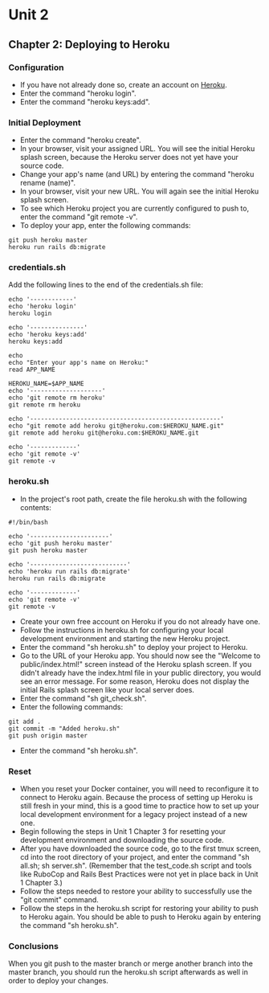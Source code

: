 # Unit 2
## Chapter 2: Deploying to Heroku

### Configuration
* If you have not already done so, create an account on [Heroku](https://www.heroku.com/).
* Enter the command "heroku login".
* Enter the command "heroku keys:add".

### Initial Deployment
* Enter the command "heroku create".
* In your browser, visit your assigned URL.  You will see the initial Heroku splash screen, because the Heroku server does not yet have your source code.
* Change your app's name (and URL) by entering the command "heroku rename (name)".
* In your browser, visit your new URL.  You will again see the initial Heroku splash screen.
* To see which Heroku project you are currently configured to push to, enter the command "git remote -v".
* To deploy your app, enter the following commands:
```
git push heroku master
heroku run rails db:migrate
```

### credentials.sh
Add the following lines to the end of the credentials.sh file:
```
echo '------------'
echo 'heroku login'
heroku login

echo '---------------'
echo 'heroku keys:add'
heroku keys:add

echo
echo "Enter your app's name on Heroku:"
read APP_NAME

HEROKU_NAME=$APP_NAME
echo '--------------------'
echo 'git remote rm heroku'
git remote rm heroku

echo '-----------------------------------------------------'
echo "git remote add heroku git@heroku.com:$HEROKU_NAME.git"
git remote add heroku git@heroku.com:$HEROKU_NAME.git

echo '-------------'
echo 'git remote -v'
git remote -v
```

### heroku.sh
* In the project's root path, create the file heroku.sh with the following contents:
```
#!/bin/bash

echo '----------------------'
echo 'git push heroku master'
git push heroku master

echo '---------------------------'
echo 'heroku run rails db:migrate'
heroku run rails db:migrate

echo '-------------'
echo 'git remote -v'
git remote -v
```
* Create your own free account on Heroku if you do not already have one.
* Follow the instructions in heroku.sh for configuring your local development environment and starting the new Heroku project.
* Enter the command "sh heroku.sh" to deploy your project to Heroku.
* Go to the URL of your Heroku app.  You should now see the "Welcome to public/index.html!" screen instead of the Heroku splash screen.  If you didn't already have the index.html file in your public directory, you would see an error message.  For some reason, Heroku does not display the initial Rails splash screen like your local server does.
* Enter the command "sh git_check.sh".
* Enter the following commands:
```
git add .
git commit -m "Added heroku.sh"
git push origin master
```
* Enter the command "sh heroku.sh".

### Reset
* When you reset your Docker container, you will need to reconfigure it to connect to Heroku again.  Because the process of setting up Heroku is still fresh in your mind, this is a good time to practice how to set up your local development environment for a legacy project instead of a new one.
* Begin following the steps in Unit 1 Chapter 3 for resetting your development environment and downloading the source code.
* After you have downloaded the source code, go to the first tmux screen, cd into the root directory of your project, and enter the command "sh all.sh; sh server.sh". (Remember that the test_code.sh script and tools like RuboCop and Rails Best Practices were not yet in place back in Unit 1 Chapter 3.)
* Follow the steps needed to restore your ability to successfully use the "git commit" command.
* Follow the steps in the heroku.sh script for restoring your ability to push to Heroku again. You should be able to push to Heroku again by entering the command "sh heroku.sh".

### Conclusions

When you git push to the master branch or merge another branch into the master branch, you should run the heroku.sh script afterwards as well in order to deploy your changes.

